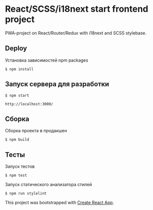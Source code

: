 React/SCSS/i18next start frontend project
=========================================

PWA-project on React/Router/Redux with i18next and SCSS stylebase.


Deploy
------

Установка зависимостей npm packages

    $ npm install

Запуск сервера для разработки
-----------------------------

    $ npm start

    http://localhost:3000/

Cборка
------

Сборка проекта в продакшен

    $ npm build

Тесты
-----

Запуск тестов

    $ npm test

Запуск cтатического анализатора стилей

    $ npm run stylelint


This project was bootstrapped with [Create React App](https://github.com/facebook/create-react-app).
